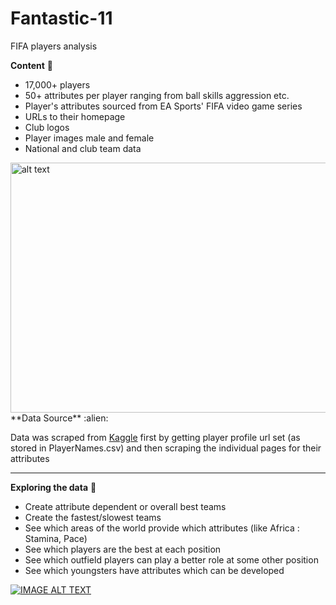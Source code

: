 # Fantastic-11
FIFA players analysis

**Content** 
:bear:

- 17,000+ players
- 50+ attributes per player ranging from ball skills aggression etc.
- Player's attributes sourced from EA Sports' FIFA video game series
- URLs to their homepage
- Club logos
- Player images male and female
- National and club team data


<img src="https://images-na.ssl-images-amazon.com/images/I/8164ScXLNCL._SL1500_.jpg" alt="alt text" width="600" height="400" style="left">
**Data Source** 
:alien:

Data was scraped from  [Kaggle](https://www.kaggle.com/zcg2008/fifa-player-analysis-exercise/data) first by getting player profile url set (as stored in PlayerNames.csv) and then scraping the individual pages for their attributes

---

**Exploring the data**
:ghost:

- Create attribute dependent or overall best teams
- Create the fastest/slowest teams
- See which areas of the world provide which attributes (like Africa : Stamina, Pace)
- See which players are the best at each position
- See which outfield players can play a better role at some other position
- See which youngsters have attributes which can be developed

[![IMAGE ALT TEXT](http://img.youtube.com/vi/j2S5ZJe8jcg/0.jpg)](http://www.youtube.com/watch?v=j2S5ZJe8jcg "Video Title")
